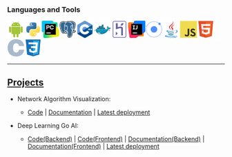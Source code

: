 <!--### Hi there 👋 I'm Alex!

### I'm a soon to be University of Toronto Math & CS BSA graduate!

---

- 🔭 I’m currently working on getting some work experience in software development
- 🌱 I’m currently learning Computational Topology, TensorFlow
- 📫 How to reach me: alex7285@gmail.com
- 😄 2020 goals: Get my TensorFlow certification
---
-->

### Languages and Tools
<a href=#><img src ="https://github.com/devicons/devicon/blob/master/icons/android/android-original.svg" width="40" height="40" title="Android Studio" /><img src ="https://github.com/devicons/devicon/blob/master/icons/python/python-original.svg" width = "40" height = "40" title = "Python" /><img src ="https://github.com/devicons/devicon/blob/master/icons/pycharm/pycharm-original.svg" width = "40" height = "40" title="PyCharm" /><img src ="https://github.com/devicons/devicon/blob/master/icons/postgresql/postgresql-original.svg" width = "40" height = "40" title = "PostGreSQL"/><img src ="https://github.com/devicons/devicon/blob/master/icons/cplusplus/cplusplus-original.svg" width = "40" height = "40" title = "C++"/><img src ="https://github.com/devicons/devicon/blob/master/icons/docker/docker-original.svg" width = "40" height = "40" title = "Docker"/><img src ="https://github.com/devicons/devicon/blob/master/icons/heroku/heroku-original.svg" width = "40" height = "40" title="Heroku"/><img src ="https://github.com/devicons/devicon/blob/master/icons/intellij/intellij-original.svg" width = "40" height = "40" title = "IntelliJ"/><img src ="https://github.com/devicons/devicon/blob/master/icons/ionic/ionic-original.svg" width = "40" height = "40"/><img src ="https://github.com/devicons/devicon/blob/master/icons/java/java-original.svg" width = "40" height = "40" title="Java"/><img src ="https://github.com/devicons/devicon/blob/master/icons/javascript/javascript-original.svg" width = "40" height = "40" title = "Javascript"/><img src ="https://github.com/devicons/devicon/blob/master/icons/html5/html5-original.svg" width = "40" height = "40" title= "HTML5"/><img src ="https://github.com/devicons/devicon/blob/master/icons/c/c-original.svg" width = "40" height = "40" title="C"/><img src ="https://github.com/devicons/devicon/blob/master/icons/css3/css3-original.svg" height = "40" width = "40" title="CSS"/></a>
<!--
<img src ="" height = "40" width = "40">
<img src ="" height = "40" width = "40">
<img src ="" height = "40" width = "40">
<img src ="" height = "40" width = "40">
<img src ="" height = "40" width = "40">

- Verilog
- XML
- Node.js
- Firebase
- React
- Unix systems programming
-->

---

## [Projects](https://github.com/alexandreLamarre/Project-Directory/blob/main/README.md)
- Network Algorithm Visualization:
  - [Code](https://github.com/alexandreLamarre/Network-Algorithm-Visualization) | [Documentation](https://github.com/alexandreLamarre/Network-Algorithm-Visualization/blob/master/README.md) | [Latest deployment](https://alexandrelamarre.github.io/Network-Algorithm-Visualization/) </pre>
  
- Deep Learning Go AI:
  - [Code(Backend)](https://github.com/alexandreLamarre/Go-AI-backend) | [Code(Frontend)](https://github.com/alexandreLamarre/Go-AI-frontend) | [Documentation(Backend)]() | [Documentation(Frontend)]() | [Latest deployment]()
<!--
<br>
 <p>
 <img align="right" width="70%" height="70%" VSPACE = "50" src="https://github.com/alexandreLamarre/alexandreLamarre/blob/master/demo.gif"/>
 A computational engine that combines a flexible and powerful interpreter with symbolic computation and numerical analysis to produce a tool for educational purposes as well as a simple, quick tool to visualize complex scientific data.


- [Code](https://github.com/alexandreLamarre/NE-web-engine)

- [Latest Deployment]()

<br/>
<br/>
<br/>
<br/>
<br/>
<br/>
<br/>
<br/>

---

## Github stats


<img align="left" alt="alexandreLamarre's Github Stats" src="https://github-readme-stats.vercel.app/api?username=alexandreLamarre&hide=contribs,prs" />

[![Top Langs](https://github-readme-stats.vercel.app/api/top-langs/?username=alexandreLamarre&layout=compact)](https://github.com/anuraghazra/github-readme-stats)

---

-->
<!--

**alexandreLamarre/alexandreLamarre** is a ✨ _special_ ✨ repository because its `README.md` (this file) appears on your GitHub profile.

Here are some ideas to get you started:

- 🔭 I’m currently working on ...
- 🌱 I’m currently learning ...
- 👯 I’m looking to collaborate on ...
- 🤔 I’m looking for help with ...
- 💬 Ask me about ...
- 📫 How to reach me: ...
- 😄 Pronouns: ...
- ⚡ Fun fact: ...

[logo] : https://github.com/devicons/devicon/blob/master/icons/android/android-original.svg
-->
